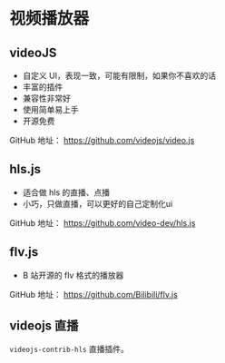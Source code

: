 # 视频播放器

## videoJS

- 自定义 UI，表现一致，可能有限制，如果你不喜欢的话
- 丰富的插件
- 兼容性非常好
- 使用简单易上手
- 开源免费

GitHub 地址： https://github.com/videojs/video.js

## hls.js

- 适合做 hls 的直播、点播
- 小巧，只做直播，可以更好的自己定制化ui

GitHub 地址： https://github.com/video-dev/hls.js

## flv.js

- B 站开源的 flv 格式的播放器

GitHub 地址： https://github.com/Bilibili/flv.js

## videojs 直播

`videojs-contrib-hls` 直播插件。

